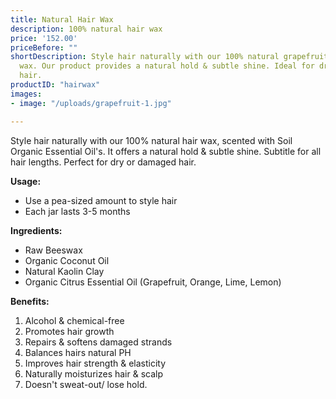 ```yaml
---
title: Natural Hair Wax
description: 100% natural hair wax
price: '152.00'
priceBefore: ""
shortDescription: Style hair naturally with our 100% natural grapefruit scented hair
  wax. Our product provides a natural hold & subtle shine. Ideal for dry or damaged
  hair.
productID: "hairwax"
images:
- image: "/uploads/grapefruit-1.jpg"

---
```

Style hair naturally with our 100% natural hair wax, scented with Soil Organic Essential Oil's. It offers a natural hold & subtle shine. Subtitle for all hair lengths. Perfect for dry or damaged hair.

**Usage:**

* Use a pea-sized amount to style hair
* Each jar lasts 3-5 months 

**Ingredients:**

* Raw Beeswax
* Organic Coconut Oil
* Natural Kaolin Clay
* Organic Citrus Essential Oil (Grapefruit, Orange, Lime, Lemon)

**Benefits:**

1. Alcohol & chemical-free
2. Promotes hair growth
3. Repairs & softens damaged strands
4. Balances hairs natural PH
5. Improves hair strength & elasticity
6. Naturally moisturizes hair & scalp
7. Doesn't sweat-out/ lose hold.


